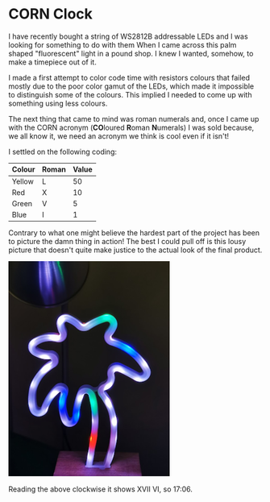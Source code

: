 # CORN Clock

I have recently bought a string of WS2812B addressable LEDs and I was looking for something to do with them When I came across this palm shaped "fluorescent" light in a pound shop. I knew I wanted, somehow, to make a timepiece out of it. 

I made a first attempt to color code time with resistors colours that failed mostly due to the poor color gamut of the LEDs, which made it impossible to distinguish some of the colours. This implied I needed to come up with something using less colours. 

The next thing that came to mind was roman numerals and, once I came up with the CORN acronym (**CO**loured **R**oman **N**umerals) I was sold because, we all know it, we need an acronym we think is cool even if it isn't!

I settled on the following coding:

|Colour|Roman|Value|
|------|-----|-----|
|Yellow| L | 50 |
|Red| X | 10 |
|Green| V | 5 |
|Blue| I | 1 |

Contrary to what one might believe the hardest part of the project has been to picture the damn thing in action! The best I could pull off is this lousy picture that doesn't quite make justice to the actual look of the final product.

![photo](documentation/palm.png)

Reading the above clockwise it shows XVII VI, so 17:06.

